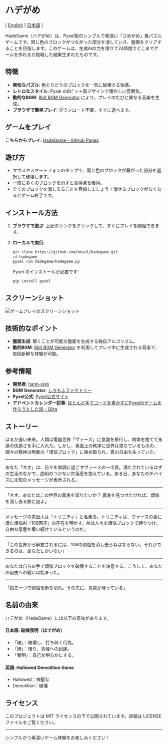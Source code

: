 # ハデがめ

[ [English](README.md) | [日本語](README.ja.md) ]

HadeGame（ハデがめ）は、Pyxel製のシンプルで奥深い「さめがめ」風パズルゲームです。同じ色のブロックがつながった部分を消していき、盤面をクリアすることを目指します。このゲームは、生成AIの力を借りて24時間でどこまでゲームを作れるか挑戦した結果生まれたものです。

## 特徴

- **爽快なパズル**: 色とりどりのブロックを一気に破壊する快感。
- **レトロなスタイル**: Pyxel の8ビット風デザインで懐かしい雰囲気。
- **動的なBGM**: [8bit BGM Generator](https://github.com/shiromofufactory/8bit-bgm-generator) により、プレイのたびに異なる音楽を生成。
- **ブラウザで簡単プレイ**: ダウンロード不要、すぐに遊べます。

## ゲームをプレイ

**こちらからプレイ:** [HadeGame - GitHub Pages](https://hnsol.github.io/pyxel-hadegame/pyxelhg.html)

## 遊び方

- マウスやスマートフォンのタップで、同じ色のブロックが繋がった部分を選択して破壊します。
- 一度に多くのブロックを消すと高得点を獲得。
- 全てのブロックを消し去ることを目指しましょう！消せるブロックがなくなるとゲーム終了です。

## インストール方法

1. **ブラウザで遊ぶ**:
   上記のリンクをクリックして、すぐにプレイを開始できます。

2. **ローカルで実行**:
   ```bash
   git clone https://github.com/hnsol/hadegame.git
   cd hadegame
   pyxel run hadegame/hadegame.py
   ```

   Pyxel のインストールが必要です:
   ```bash
   pip install pyxel
   ```

## スクリーンショット

![ゲームプレイのスクリーンショット](https://cdn-ak.f.st-hatena.com/images/fotolife/m/masatora_bd5/20250120/20250120011630.gif)

## 技術的なポイント

- **盤面生成**: 解くことが可能な盤面を生成する独自アルゴリズム。
- **動的BGM**:  [8bit BGM Generator](https://github.com/shiromofufactory/8bit-bgm-generator) を利用してプレイ中に生成される音楽で、毎回新鮮な体験が可能。

## 参考情報

- **開発者**: [hann-solo](https://github.com/hnsol)
- **BGM Generator**: [しろもふファクトリー](https://github.com/shiromofufactory)
- **Pyxel公式**: [Pyxel公式サイト](https://github.com/kitao/pyxel)
- **アドベントカレンダー記事**: [ほとんど手でコードを書かずにPyxelのゲームを作ろうとした話 - Qiita](https://qiita.com/hann-solo/items/e417c29c22d008752f60)

## ストーリー

はるか遠い未来。人類は電脳世界「ヴァース」に意識を移行し、肉体を捨てて永遠の快適さを手に入れた。しかし、表面上の秩序に世界は満ちているものの、個々の精神は無数の「煩悩ブロック」に絡め取られ、真の自由を失っていた。

---

あなた「ネオ」は、日々を単調に過ごすヴァースの一市民。満たされているはずの生活のなかで、説明のつかない欠落感を抱えている。ある日、あなたのデバイスに未知のメッセージが表示される。

---

「ネオ、あなたはこの世界の真実を知りたいか？
真実を見つけたければ、煩悩を消し去る旅に出よ」

---

メッセージの差出人は「トリニティ」と名乗る。トリニティは、ヴァースの裏に潜む煩悩AI「108因子」の存在を明かす。AIは人々を煩悩ブロックで縛りつけ、自由な意思を奪い続けているというのだ。

---

「この世界から解放されるには、108の煩悩を消し去らねばならない。それができるのは、あなたしかいない」

---

あなたは自らの手で煩悩ブロックを破壊することを決意する。こうして、あなたの自由への戦いは始まった。

---

「指先一つで煩悩を断ち切れ。その先に、真実が待っている」


## 名前の由来

ハデがめ（HadeGame）には以下の意味があります。

#### **日本語**: **破諦我明（はでがめ）**

- 「破」：破壊し、打ち砕く行為。
- 「諦」：悟り、真理への到達。
- 「我明」：自己を明らかにする。

#### **英語**: **Hallowed Demolition Game**

- Hallowed：神聖な
- Demolition：破壊

## ライセンス

このプロジェクトは MIT ライセンスの下で公開されています。詳細は LICENSE ファイルをご覧ください。

---

シンプルかつ奥深いゲーム体験をお楽しみください！
